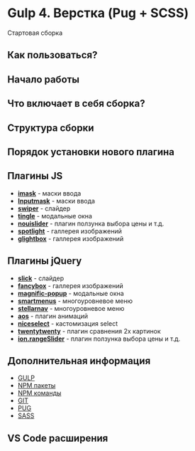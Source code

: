 # Gulp 4. Верстка (Pug + SCSS)
Стартовая сборка

## Как пользоваться?
## Начало работы

## Что включает в себя сборка?
## Структура сборки
## Порядок установки нового плагина

## Плагины JS
* __[imask](https://imask.js.org/)__ - маски ввода
* __[Inputmask](https://github.com/RobinHerbots/Inputmask)__ - маски ввода
* __[swiper](https://swiperjs.com/get-started)__ - слайдер
* __[tingle](https://tingle.robinparisi.com/)__ - модальные окна
* __[nouislider](https://refreshless.com/nouislider/)__ - плагин ползунка выбора цены и т.д.
* __[spotlight](https://github.com/nextapps-de/spotlight)__ - галлерея изображений
* __[glightbox](https://biati-digital.github.io/glightbox/)__ - галлерея изображений
## Плагины jQuery
* __[slick](https://kenwheeler.github.io/slick/)__ - слайдер
* __[fancybox](https://fancyapps.com/fancybox/3/)__ - галлерея изображений
* __[magnific-popup](https://dimsemenov.com/plugins/magnific-popup/)__ - модальные окна
* __[smartmenus](https://www.smartmenus.org/)__ - многоуровневое меню
* __[stellarnav](https://github.com/vinnymoreira/stellarnav)__ - многоуровневое меню
* __[aos](https://michalsnik.github.io/aos/)__ - плагин анимаций
* __[niceselect](https://jqueryniceselect.hernansartorio.com/)__ - кастомизация select
* __[twentytwenty](https://github.com/zurb/twentytwenty)__ - плагин сравнения 2х картинок
* __[ion.rangeSlider](http://ionden.com/a/plugins/ion.rangeSlider/)__ - плагин ползунка выбора цены и т.д.

## Дополнительная информация
* [GULP](https://gulpjs.com/)
* [NPM пакеты](https://www.npmjs.com/)
* [NPM команды](https://v3c.ru/soft/komandy-npm)
* [GIT](https://git-scm.com/book/ru/v2)
* [PUG](https://pugjs.org/api/getting-started.html)
* [SASS](https://sass-scss.ru/)

## VS Code расширения

<!-- ## Начало работы
В системе должен быть установлен [Node.js и npm](https://nodejs.org/en/ "Ссылка на сайт Node.js").
1. Скопировать себе сборку любым удобным способом.
2. Открыть сборку в любимом редакторе кода.
3. Перейти в терминале в папку __theme__, командой __cd theme__.
4. Установить зависимости для работы сборки, командой __npm i__.
5. В файле __package.json__ изменить значения: __"name"__ - название проекта и __"author"__ - автор проекта.
6. В файле __gulpfile.js__ добавить\убрать локальные библиотеки для компиляции их в файл __libs.min.js__. Находиться они должны в __./theme/src/files/libs/__ .
7. Можно начинать работать. Команда __gulp__.
8. В __gulfile.js__ можно убрать/добавить таски из сборки, в тасках __exports.default__ и __exports.build__
9. По окончанию работы необходимо создать наш продакшен, командой __gulp build__.

## Code style:
1. [JS](https://github.com/airbnb/javascript)
2. [CSS\SASS](https://github.com/rtplv/airbnb-css-ru)


* 
<!-- 
## Описание директорий
1. __src/__ - Тут происходит вся работа
	1. __/files/__ - Содержит шрифты и вспомогательные библиотеки
	2. __/layout/__ - Страницы/шаблоны сайта
2. __prod/__ - Готовые файлы проекта
3. __default/__ - Готовая папка верстки сайта
4. __/pages/__ - Шаблоны страниц
5. __/components/__ - Содержит в себе pug и scss компоненты.
6. __/common/__ - Общие картинки, скрипты и стили
7. __/blocks/__ - Блоки сайта
## Создание нового блока\секции
В папке __/layout/__ находим папку __/blocks/__ и внутри ее создаем новую папку с названием нашей секции. Cтруктуру файлов и папок внутри можно посмотреть на примере папки __/header/__. Каждый блок в pug разметке делать миксином. __PUG__ файлы подключать в /layout/sections.pug. __SСSS__ файлы подключать в /common/common.scss. __JS__ файлы подключать в /common/common.js. 

Файл __/layout/layout.pug__ - это общая разметка для каждой страницы.
## Создание SVG спрайта
Спрайт создается автоматически при запуске и во время работы сборки, если добавить svg-иконки в __src/layout/common/img/icons/svg/__.
## Создание PNG спрайта
Спрайт создается автоматически при запуске и во время работы сборки, если добавить png-иконки в __src/layout/common/img/icons/png/__.
Иконки для ретины в конце имени должны иметь __-2x__ и быть по высоте и ширине ровно в 2 раза больше, иначе плагин выдает ошибку.


## VS Code расширения -->